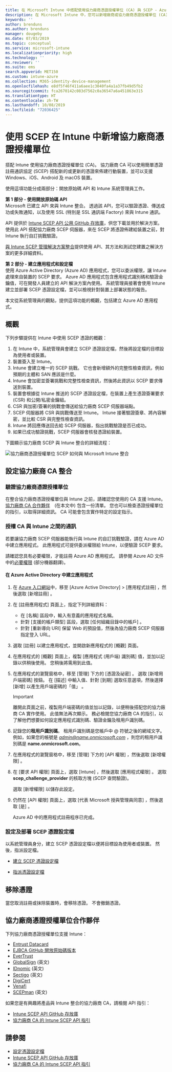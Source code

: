 ```yaml
---
title: 在 Microsoft Intune 中搭配使用協力廠商憑證授權單位 (CA) 與 SCEP - Azure | Microsoft Docs
description: 在 Microsoft Intune 中，您可以新增廠商或協力廠商憑證授權單位 (CA)，以使用 SCEP 通訊協定核發憑證給行動裝置。 在此概觀中，Azure Active Directory (Azure AD) 應用程式會提供 Microsoft Intune 權限來驗證憑證。 然後，在設定 SCEP 伺服器以核發憑證時，使用 AAD 應用程式的應用程式識別碼、驗證金鑰及租用戶識別碼。
keywords: ''
author: brenduns
ms.author: brenduns
manager: dougeby
ms.date: 07/03/2019
ms.topic: conceptual
ms.service: microsoft-intune
ms.localizationpriority: high
ms.technology: ''
ms.reviewer: ''
ms.suite: ems
search.appverid: MET150
ms.custom: intune-azure
ms.collection: M365-identity-device-management
ms.openlocfilehash: e8df5f46f411a6aee1c3040fa4a1a37fb49d5fb2
ms.sourcegitcommit: fca2670142c083d7562c0a36547a6a451863e315
ms.translationtype: HT
ms.contentlocale: zh-TW
ms.lasthandoff: 10/08/2019
ms.locfileid: "72036425"
---
```

# <a name="add-partner-certification-authority-in-intune-using-scep"></a>使用 SCEP 在 Intune 中新增協力廠商憑證授權單位

搭配 Intune 使用協力廠商憑證授權單位 (CA)。 協力廠商 CA 可以使用簡單憑證註冊通訊協定 (SCEP) 搭配新的或更新的憑證來佈建行動裝置，並可以支援 Windows、iOS、Android 及 macOS 裝置。

使用這項功能分成兩部分：開放原始碼 API 和 Intune 系統管理員工作。

**第 1 部分 - 使用開放原始碼 API**  
Microsoft 已建立 API 來與 Intune 整合。 透過該 API，您可以驗證憑證、傳送成功或失敗通知，以及使用 SSL (特別是 SSL 通訊端 Factory) 來與 Intune 通訊。

API 提供於 [Intune SCEP API 公用 GitHub 存放庫](http://github.com/Microsoft/Intune-Resource-Access/tree/develop/src/CsrValidation)，供您下載並用於解決方案。 使用此 API 搭配協力廠商 SCEP 伺服器，來在 SCEP 將憑證佈建給裝置之前，對 Intune 執行自訂挑戰驗證。

[與 Intune SCEP 管理解決方案整合](scep-libraries-apis.md)提供使用 API、其方法和測試您建置之解決方案的更多詳細資料。

**第 2 部分 - 建立應用程式和設定檔**  
使用 Azure Active Directory (Azure AD) 應用程式，您可以委派權限，讓 Intune 處理來自裝置的 SCEP 要求。 Azure AD 應用程式包含應用程式識別碼和驗證金鑰值，可在開發人員建立的 API 解決方案內使用。 系統管理員接著會使用 Intune 建立並部署 SCEP 憑證設定檔，並可以檢視針對裝置上部署狀態的報告。

本文從系統管理員的觀點，提供這項功能的概觀，包括建立 Azure AD 應用程式。

## <a name="overview"></a>概觀

下列步驟提供在 Intune 中使用 SCEP 憑證的概觀：

1. 在 Intune 中，系統管理員會建立 SCEP 憑證設定檔，然後將設定檔的目標設為使用者或裝置。
2. 裝置簽入至 Intune。
3. Intune 會建立唯一的 SCEP 挑戰。 它也會新增額外的完整性檢查資訊，例如預期的主體和 SAN 應該是什麼。
4. Intune 會加密並簽署挑戰和完整性檢查資訊，然後將此資訊以 SCEP 要求傳送到裝置。
5. 裝置會根據從 Intune 推送的 SCEP 憑證設定檔，在裝置上產生憑證簽署要求 (CSR) 和公開/私密金鑰組。
6. CSR 與加密/簽署的挑戰會傳送給協力廠商 SCEP 伺服器端點。
7. SCEP 伺服器將 CSR 與挑戰傳送至 Intune。 Intune 接著驗證簽章、將內容解密，並比較 CSR 與完整性檢查資訊。
8. Intune 將回應傳送回去給 SCEP 伺服器，指出挑戰驗證是否已成功。  
9. 如果已成功驗證挑戰，SCEP 伺服器會核發憑證給裝置。

下圖顯示協力廠商 SCEP 與 Intune 整合的詳細流程：

![協力廠商憑證授權單位 SCEP 如何與 Microsoft Intune 整合](./media/certificate-authority-add-scep-overview/scep-certificate-vendor-integration.png)

## <a name="set-up-third-party-ca-integration"></a>設定協力廠商 CA 整合

### <a name="validate-third-party-certification-authority"></a>驗證協力廠商憑證授權單位

在整合協力廠商憑證授權單位與 Intune 之前，請確認您使用的 CA 支援 Intune。 [協力廠商 CA 合作夥伴](#third-party-certification-authority-partners)　(在本文中) 包含一份清單。 您也可以檢查憑證授權單位的指引，以取得詳細資訊。 CA 可能會包含實作特定的設定指示。

### <a name="authorize-communication-between-ca-and-intune"></a>授權 CA 與 Intune 之間的通訊

若要讓協力廠商 SCEP 伺服器能執行與 Intune 的自訂挑戰驗證，請在 Azure AD 中建立應用程式。 此應用程式可提供委派權限給 Intune，以便驗證 SCEP 要求。

請確認您具有必要權限，才能註冊 Azure AD 應用程式。 請參閱 Azure AD 文件中的[必要權限](https://docs.microsoft.com/azure/azure-resource-manager/resource-group-create-service-principal-portal#required-permissions) \(部分機器翻譯\)。

#### <a name="create-an-application-in-azure-active-directory"></a>在 Azure Active Directory 中建立應用程式  

1. 在 [Azure 入口網站](https://portal.azure.com)中，移至 [Azure Active Directory]   > [應用程式註冊]  ，然後選取 [新增註冊]  。  

2. 在 [註冊應用程式]  頁面上，指定下列詳細資料：  
   - 在 [名稱]  區段中，輸入有意義的應用程式名稱。  
   - 針對 [支援的帳戶類型]  區段，選取 [任何組織目錄中的帳戶]  。  
   - 針對 [重新導向 URI]  保留 Web 的預設值，然後為協力廠商 SCEP 伺服器指定登入 URL。  

3. 選取 [註冊]  以建立應用程式，並開啟新應用程式的 [概觀] 頁面。  

4. 在應用程式的 [概觀]  頁面上，複製 [應用程式 (用戶端) 識別碼]  值，並加以記錄以供稍後使用。 您稍後將需用到此值。  

5. 在應用程式的瀏覽窗格中，移至 [管理]  下方的 [憑證及祕密]  。 選取 [新增用戶端密碼]  按鈕。 在 [描述] 中輸入值、針對 [到期]  選取任意選項，然後選擇 [新增]  以產生用戶端密碼的「值」  。 
   > [!IMPORTANT]  
   > 離開此頁面之前，複製用戶端密碼的值並加以記錄，以便稍後搭配您的協力廠商 CA 實作使用。 此值無法再次顯示。 務必檢閱您協力廠商 CA 的指引，以了解他們想要如何設定應用程式識別碼、驗證金鑰及租用戶識別碼。  

6. 記錄您的**租用戶識別碼**。 租用戶識別碼是您帳戶中 @ 符號之後的網域文字。 例如，如果您的帳號是 *admin@name.onmicrosoft.com* ，則您的租用戶識別碼是 **name.onmicrosoft.com**。  

7. 在應用程式的瀏覽窗格中，移至 [管理]  下方的 [API 權限]  ，然後選取 [新增權限]  。  

8. 在 [要求 API 權限]  頁面上，選取 [Intune]  ，然後選取 [應用程式權限]  。 選取 **scep_challenge_provider** 的核取方塊 (SCEP 查問驗證)。  

   選取 [新增權限]  以儲存此設定。  

9. 仍然在 [API 權限]  頁面上，選取 [代表 Microsoft 授與管理員同意]  ，然後選取 [是]  。  
   
   Azure AD 中的應用程式註冊程序已完成。





### <a name="configure-and-deploy-a-scep-certificate-profile"></a>設定及部署 SCEP 憑證設定檔
以系統管理員身分，建立 SCEP 憑證設定檔以便將目標設為使用者或裝置。 然後，指派設定檔。

- [建立 SCEP 憑證設定檔](certificates-profile-scep.md#create-a-scep-certificate-profile)

- [指派憑證設定檔](certificates-profile-scep.md#assign-the-certificate-profile)

## <a name="removing-certificates"></a>移除憑證

當您取消註冊或抹除裝置時，會移除憑證。 不會撤銷憑證。

## <a name="third-party-certification-authority-partners"></a>協力廠商憑證授權單位合作夥伴
下列協力廠商憑證授權單位支援 Intune：

- [Entrust Datacard](https://info.entrustdatacard.com/pki-eval-tool)
- [EJBCA GitHub 開放原始碼版本](https://github.com/agerbergt/intune-ejbca-connector)
- [EverTrust](https://evertrust.fr/en/products/)
- [GlobalSign](https://downloads.globalsign.com/acton/attachment/2674/f-6903f60b-9111-432d-b283-77823cc65500/1/-/-/-/-/globalsign-aeg-microsoft-intune-integration-guide.pdf) \(英文\)
- [IDnomic](https://www.idnomic.com/) \(英文\)
- [Sectigo](https://sectigo.com/products) \(英文\)
- [DigiCert](https://knowledge.digicert.com/tutorials/microsoft-intune.html)
- [Venafi](https://www.venafi.com/platform/enterprise-mobility)
- [SCEPman](https://azuremarketplace.microsoft.com/marketplace/apps/gluckkanja.scepman) \(英文\)

如果您是有興趣將產品與 Intune 整合的協力廠商 CA，請檢閱 API 指引：

- [Intune SCEP API GitHub 存放庫](http://github.com/Microsoft/Intune-Resource-Access/tree/develop/src/CsrValidation)
- [協力廠商 CA 的 Intune SCEP API 指引](scep-libraries-apis.md)

## <a name="see-also"></a>請參閱

- [設定憑證設定檔](certificates-scep-configure.md)
- [Intune SCEP API GitHub 存放庫](http://github.com/Microsoft/Intune-Resource-Access/tree/develop/src/CsrValidation)
- [協力廠商 CA 的 Intune SCEP API 指引](scep-libraries-apis.md)

